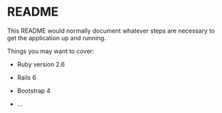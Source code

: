 # README

This README would normally document whatever steps are necessary to get the
application up and running.

Things you may want to cover:

* Ruby version 2.6

* Rails 6

* Bootstrap 4

* ...
